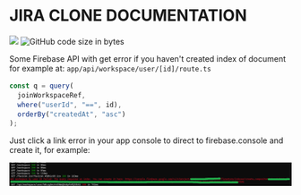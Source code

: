 # JIRA CLONE DOCUMENTATION

<img src="https://img.shields.io/github/stars/minhtrifit/jira-clone"/> ![GitHub code size in bytes](https://img.shields.io/github/languages/code-size/minhtrifit/jira-clone)

Some Firebase API with get error if you haven't created index of document for example at: `app/api/workspace/user/[id]/route.ts`

```javascript
const q = query(
  joinWorkspaceRef,
  where("userId", "==", id),
  orderBy("createdAt", "asc")
);
```

Just click a link error in your app console to direct to firebase.console and create it, for example:

![firebase-index](showcase/firebase-index.png)
